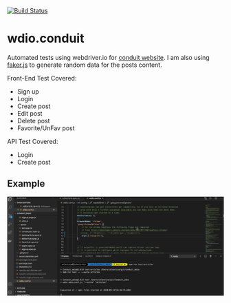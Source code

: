 [![Build Status](https://dev.azure.com/ixmeza/Web%20-%20Tests/_apis/build/status/ixmeza.wdio.conduit?branchName=main)](https://dev.azure.com/ixmeza/Web%20-%20Tests/_build/latest?definitionId=10&branchName=main)

# wdio.conduit

Automated tests using webdriver.io for [conduit website](https://vue-vuex-realworld.netlify.app). I am also using [faker.js](https://github.com/marak/Faker.js/) to generate random data for the posts content.

Front-End Test Covered:
- Sign up
- Login
- Create post
- Edit post
- Delete post
- Favorite/UnFav post

API Test Covered:

- Login
- Create post


## Example
![Demo](/images/test.gif)
